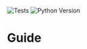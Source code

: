 ![Tests](https://github.com/DGoettlich/repo-template/actions/workflows/test.yaml/badge.svg)
![Python Version](https://img.shields.io/badge/python-3.11+-blue)

# Guide
